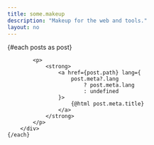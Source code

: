 ```yaml
---
title: some.makeup
description: "Makeup for the web and tools."
layout: no
---
```


<Index>
	{#each posts as post}
		<div>
			<Date date={post.meta?.date} />

			<p>
				<strong>
					<a href={post.path} lang={
						post.meta?.lang
							? post.meta.lang
							: undefined
					}>
						{@html post.meta.title}
					</a>
				</strong>
			</p>
		</div>
	{/each}
</Index>

<script>
	import Index from "./_Index.svelte"
	import Date from "$lib/Date.svelte"
	export let data;
	const posts = data?.posts;
</script>

<style lang="postcss">
	p {
		margin: 0;
		padding-inline: var(--space-edge-x);
	}
</style>
